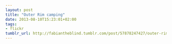 ```yaml
---
layout: post
title: "Outer Rim camping"
date: 2013-08-10T15:23:01+02:00
tags:
- flickr
tumblr_url: http://fabiantheblind.tumblr.com/post/57878247427/outer-rim-camping
---
```

